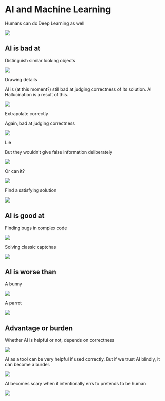 # AI and Machine Learning

Humans can do Deep Learning as well

![](deep_learning.jpg)

## AI is bad at

Distinguish similar looking objects

![](dog_cupcakes.jpg)

Drawing details

AI is (at this moment?) still bad at judging correctness of its solution.
AI Hallucination is a result of this.  

![](AI_accepting_job.png)

Extrapolate correctly

Again, bad at judging correctness

![](Extrapolating_data.png)

Lie

But they wouldn't give false information deliberately

![](not_a_robot.jpg)

Or can it?

![](ChatGPT_honest.jpg)

Find a satisfying solution

![](pebcak_fixed.png)

## AI is good at

Finding bugs in complex code

![](bug_captcha.png)

Solving classic captchas

![](ChatGPT_explains_Captchas.jpeg)

## AI is worse than

A bunny

![](ML_vs_bunny.jpeg)

A parrot

![](ML_vs_parrot.jpg)

## Advantage or burden

Whether AI is helpful or not, depends on correctness

![](Coding_benefits_AI.jpg)

AI as a tool can be very helpful if used correctly.
But if we trust AI blindly, it can become a burder.

![](making_friends_with_AI.png)

AI becomes scary when it intentionally errs to pretends to be human

![](turing_test.jpeg)